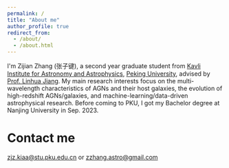 ```yaml
---
permalink: /
title: "About me"
author_profile: true
redirect_from: 
  - /about/
  - /about.html
---
```


I'm Zijian Zhang (张子键), a second year graduate student from [Kavli Institute for Astronomy and Astrophysics](https://kiaa.pku.edu.cn/), [Peking University](https://www.pku.edu.cn/), advised by [Prof. Linhua Jiang](http://kavli.pku.edu.cn/~jiang/). My main research interests focus on the multi-wavelength characteristics of AGNs and their host galaxies, the evolution of high-redshift AGNs/galaxies, and machine-learning/data-driven astrophysical research. Before coming to PKU, I got my Bachelor degree at Nanjing University in Sep. 2023.


Contact me
======
zjz.kiaa@stu.pku.edu.cn or zzhang.astro@gmail.com

